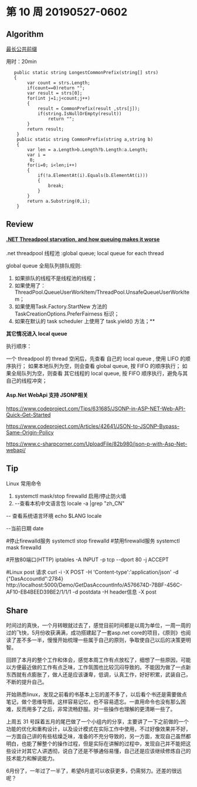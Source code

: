 # 第 10 周 20190527-0602

## Algorithm

[最长公共前缀](https://leetcode-cn.com/problems/longest-common-prefix/)

用时：20min


       public static string LongestCommonPrefix(string[] strs)
       {
            var count = strs.Length;
            if(count==0)return "";
            var result = strs[0];
            for(int j=1;j<count;j++)
            {
                result = CommonPrefix(result ,strs[j]);
                if(string.IsNullOrEmpty(result))
                    return "";
            }
            return result;
        }
        public static string CommonPrefix(string a,string b)
        {
            var len = a.Length>b.Length?b.Length:a.Length;
            var i =
             0;
            for(i=0; i<len;i++)
            {
                if(!a.ElementAt(i).Equals(b.ElementAt(i)))
                {
                    break;
                }
            }
            return a.Substring(0,i);
        }

## Review

#### [.NET Threadpool starvation, and how queuing makes it worse](http://labs.criteo.com/2018/10/net-threadpool-starvation-and-how-queuing-makes-it-worse/)

.net threadpool 线程池 :global queue; local queue for each thread

global queue 全局队列排队规则:

1. 如果排队的线程不是线程池的线程；
2. 如果使用了：ThreadPool.QueueUserWorkItem/ThreadPool.UnsafeQueueUserWorkItem；
3. 如果使用Task.Factory.StartNew 方法的 TaskCreationOptions.PreferFairness 标识；
4. 如果在默认的 task scheduler 上使用了 task.yield() 方法；**

**其它情况进入 local queue**

执行顺序：

一个 threadpool 的 thread 空闲后，先查看 自己的 local queue , 使用 LIFO 的顺序执行；
如果本地队列为空，则会查看 global queue, 按 FIFO 的顺序执行；
如果全局队列为空，则查看 其它线程的 local queue, 按 FIFO 顺序执行，避免与其自己的线程冲突；

#### Asp.Net WebApi 支持 JSONP相关

https://www.codeproject.com/Tips/631685/JSONP-in-ASP-NET-Web-API-Quick-Get-Started

https://www.codeproject.com/Articles/42641/JSON-to-JSONP-Bypass-Same-Origin-Policy

https://www.c-sharpcorner.com/UploadFile/82b980/json-p-with-Asp-Net-webapi/


## Tip

Linux 常用命令

1. systemctl mask/stop firewalld 启用/停止防火墙
2. --查看本机中文语言包
locale -a |grep "zh_CN"  

-- 查看系统语言环境
echo $LANG
locale

--当前日期
date

#停止firewalld服务
systemctl stop firewalld
#禁用firewalld服务
systemctl mask firewalld

#开放80端口(HTTP)
iptables -A INPUT -p tcp --dport 80 -j ACCEPT

#Linux post 请求
curl -i -X POST -H 'Content-type':'application/json' -d {"DasAccountId":2784} http://localhost:5000/Demo/GetDasAccountInfo/A576674D-7BBF-456C-AF10-EB4BEED39BE2/1/1/1
-d postdata
-H header信息
-X post

## Share

时间过的真快，一个月转眼就过去了，感觉目前时间都是以周为单位，一周一周的过的飞快，5月份收获满满，成功搭建起了一套asp.net core的项目，《原则》也阅读了差不多一半，慢慢开始梳理一些属于自己的原则，争取使自己以后的决策更明智。

回顾了本月的整个工作和体会，感觉本周工作有点放松了，细想了一些原因，可能以方便最近做的工作有点乏味，工作氛围也比较沉闷导致的。不能因为做了一点新东西就有点膨胀了，做人还是应该谦卑，低调，认真工作，好好积累，武装自己，不断的提升自己。

开始熟悉linux，发现之前看的书基本上忘的差不多了，以后看个书还是需要做点笔记，做个思维导图，这样容易记忆，也不容易遗忘。一直用命令也没有那么困难，反而用多了之后，非常流畅舒服。对一些操作也理解的更清晰一些了。

上周五 31 号踩着五月的尾巴做了一个小组内的分享，主要讲了一下之前做的一个功能的优化和重构设计，以及设计模式在实际工作中使用，不过好像效果并不好，一方面自己讲的有些枯燥乏味，准备的不充分导致的，另一方面，发现自己虽然都明白，也能了解整个的操作过程，但是实际在讲解的过程中，发现自己并不能把这些设计对其它人讲透彻，说白了还是不够通俗易懂，自己还是应该继续修炼自己的技术能力和解说能力。

6月份了，一年过了一半了，希望6月底可以收获更多，仍需努力。还差的很远呢？




